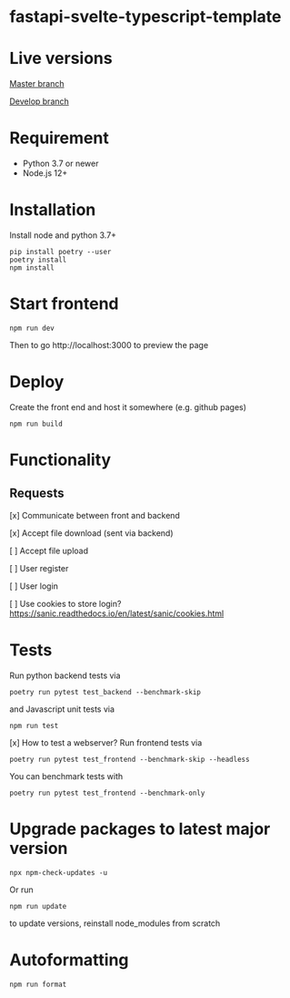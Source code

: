 # fastapi-svelte-typescript-template

# Live versions

[Master branch](https://burnysc2-monorepo.netlify.app/)

[Develop branch](https://burnysc2-monorepo-dev.netlify.app/)

# Requirement

-   Python 3.7 or newer
-   Node.js 12+

# Installation

Install node and python 3.7+

```
pip install poetry --user
poetry install
npm install
```

# Start frontend

```
npm run dev
```

Then to go http://localhost:3000 to preview the page

# Deploy

Create the front end and host it somewhere (e.g. github pages)

```
npm run build
```

# Functionality

## Requests

[x] Communicate between front and backend

[x] Accept file download (sent via backend)

[ ] Accept file upload

[ ] User register

[ ] User login

[ ] Use cookies to store login? https://sanic.readthedocs.io/en/latest/sanic/cookies.html

# Tests

Run python backend tests via

```
poetry run pytest test_backend --benchmark-skip
```

and Javascript unit tests via

```
npm run test
```

[x] How to test a webserver?
Run frontend tests via

```
poetry run pytest test_frontend --benchmark-skip --headless
```

You can benchmark tests with

```
poetry run pytest test_frontend --benchmark-only
```

# Upgrade packages to latest major version

```
npx npm-check-updates -u
```

Or run

```
npm run update
```

to update versions, reinstall node_modules from scratch

# Autoformatting

```
npm run format
```
